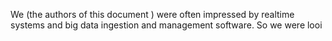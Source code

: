 We (the authors of this document ) were often impressed by realtime systems and big data ingestion and management software. So we were looi